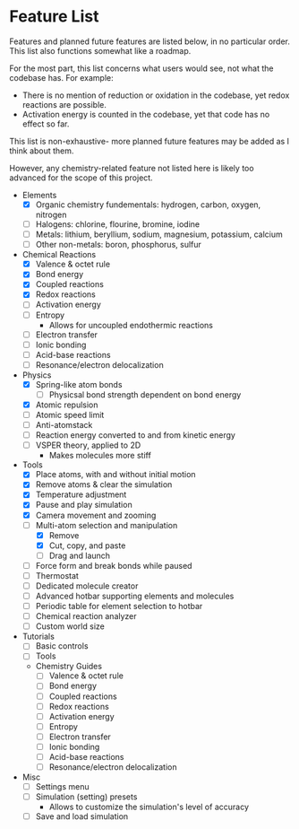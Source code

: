 # Feature List

Features and planned future features are listed below, in no particular order. This list also functions somewhat like a roadmap.

For the most part, this list concerns what users would see, not what the codebase has. For example:
- There is no mention of reduction or oxidation in the codebase, yet redox reactions are possible.
- Activation energy is counted in the codebase, yet that code has no effect so far.

This list is non-exhaustive- more planned future features may be added as I think about them.

However, any chemistry-related feature not listed here is likely too advanced for the scope of this project.

- Elements
	- [x] Organic chemistry fundementals: hydrogen, carbon, oxygen, nitrogen
	- [ ] Halogens: chlorine, flourine, bromine, iodine
	- [ ] Metals: lithium, beryllium, sodium, magnesium, potassium, calcium
	- [ ] Other non-metals: boron, phosphorus, sulfur
- Chemical Reactions
	- [x] Valence & octet rule
	- [x] Bond energy
	- [x] Coupled reactions
	- [x] Redox reactions
	- [ ] Activation energy
	- [ ] Entropy
		- Allows for uncoupled endothermic reactions
	- [ ] Electron transfer
	- [ ] Ionic bonding
	- [ ] Acid-base reactions
	- [ ] Resonance/electron delocalization
- Physics
	- [x] Spring-like atom bonds
		- [ ] Physicsal bond strength dependent on bond energy
	- [x] Atomic repulsion
	- [ ] Atomic speed limit
	- [ ] Anti-atomstack
	- [ ] Reaction energy converted to and from kinetic energy
	- [ ] VSPER theory, applied to 2D
		- Makes molecules more stiff
- Tools
	- [x] Place atoms, with and without initial motion
	- [x] Remove atoms & clear the simulation
	- [x] Temperature adjustment
	- [x] Pause and play simulation
	- [x] Camera movement and zooming
	- [ ] Multi-atom selection and manipulation
		- [x] Remove
		- [x] Cut, copy, and paste
		- [ ] Drag and launch
	- [ ] Force form and break bonds while paused
	- [ ] Thermostat
	- [ ] Dedicated molecule creator
	- [ ] Advanced hotbar supporting elements and molecules
  	- [ ] Periodic table for element selection to hotbar
	- [ ] Chemical reaction analyzer
	- [ ] Custom world size
- Tutorials
	- [ ] Basic controls
	- [ ] Tools
	- Chemistry Guides
		- [ ] Valence & octet rule
		- [ ] Bond energy
		- [ ] Coupled reactions
		- [ ] Redox reactions
		- [ ] Activation energy
		- [ ] Entropy
		- [ ] Electron transfer
		- [ ] Ionic bonding
		- [ ] Acid-base reactions
		- [ ] Resonance/electron delocalization
- Misc
	- [ ] Settings menu
	- [ ] Simulation (setting) presets
		- Allows to customize the simulation's level of accuracy
	- [ ] Save and load simulation
